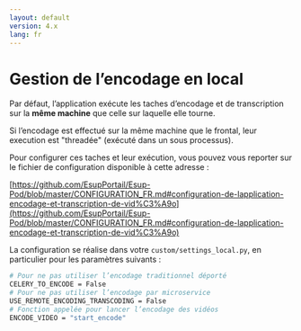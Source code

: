 ```yaml
---
layout: default
version: 4.x
lang: fr
---
```


# Gestion de l’encodage en local

Par défaut, l’application exécute les taches d’encodage et de transcription sur la **même machine** que celle sur laquelle elle tourne.

Si l’encodage est effectué sur la même machine que le frontal, leur execution est "threadée" (exécuté dans un sous processus).

Pour configurer ces taches et leur exécution, vous pouvez vous reporter sur le fichier de configuration disponible à cette adresse :

[https://github.com/EsupPortail/Esup-Pod/blob/master/CONFIGURATION_FR.md#configuration-de-lapplication-encodage-et-transcription-de-vid%C3%A9o](https://github.com/EsupPortail/Esup-Pod/blob/master/CONFIGURATION_FR.md#configuration-de-lapplication-encodage-et-transcription-de-vid%C3%A9o)

La configuration se réalise dans votre ```custom/settings_local.py```, en particulier pour les paramètres suivants :

```sh
# Pour ne pas utiliser l’encodage traditionnel déporté
CELERY_TO_ENCODE = False
# Pour ne pas utiliser l’encodage par microservice
USE_REMOTE_ENCODING_TRANSCODING = False
# Fonction appelée pour lancer l’encodage des vidéos
ENCODE_VIDEO = "start_encode"
```
